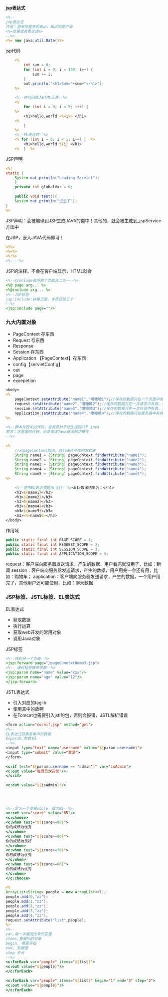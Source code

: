 **jsp表达式**
```jsp
<%--  
jsp表达式  
作用：用来将程序的输出，输出到客户端  
<%=变量或者表达式%>  
--%>  
<%= new java.util.Date()%>
```

jsp代码
```jsp
	<%  
		int sum = 0;  
		for (int i = 0; i < 100; i++) {  
			sum += i;  
		}  
		out.println("<h1>Sum="+sum+"</h1>");  
	%>  
	  
	<%--在代码嵌入HTML元素--%>  
	<%  
		for (int i = 0; i < 5; i++) {  
	%>  
		<h1>hello,world <%=i%> </h1>  
	<%  
		}  
	%>
	<%--EL表达式--%>  
	<% for (int i = 0; i < 5; i++) {  %>  
		<h1>hello,world ${i} </h1>  
	<%  }  %>
```


JSP声明
```jsp
<%!  
static {  
	System.out.println("Loading Servlet");  
	}  
	private int globalVar = 0;  
	  
	public void test(){  
	System.out.println("进去了");  
}  
%>
```
JSP声明：会被编译到JSP生成JAVA的类中！其他的，就会被生成到_jspService方法中

在JSP，嵌入JAVA代码即可！
```jsp
<%%>
<%=%>
<%!%>
<%----%>
```

JSP的注释，不会在客户端显示，HTML就会

```jsp
<%--@include会将两个页面合二为一--%>
<%@ page arg... %>
<%@include arg... %>
<%--JSP标签
jsp:include:拼接页面，本质还是三个
--%>
<jsp:include page=""/>
```

### 九大内置对象
* PageContext 存东西
* Request 存东西
* Response
* Session 存东西
* Application 【PageContext】存东西
* config【servletConfig】
* out
* page
* excepetion

```jsp
<body>  
<%  
	pageContext.setAttribute("name1","噫噫噫1");//保存的数据只在一个页面中有效  
	request.setAttribute("name2","噫噫噫2");//保存的数据只在一次请求中有效，请求转发会携带这个数据  
	session.setAttribute("name3","噫噫噫3");//保存的数据只在一次会话中有效，从打开浏览器到关闭浏览器  
	application.setAttribute("name4","噫噫噫4");//保存的数据只在服务器中有效，从打开服务器到关闭服务器  
%>  
  
<%--脚本片段中的代码，会被原封不动生成到JSP.java  
要求：这里面的代码，必须保证Java语法的正确性  
--%>  
  
<%  
	//从pageContext取出，我们通过寻找的方式来  
	String name1 = (String) pageContext.findAttribute("name1");  
	String name2 = (String) pageContext.findAttribute("name2");  
	String name3 = (String) pageContext.findAttribute("name3");  
	String name4 = (String) pageContext.findAttribute("name4");  
	String name5 = (String) pageContext.findAttribute("name5");  
%>  
  
	<%--使用EL表达式输出 ${}--%><h1>取出结果为：</h1>  
	<h3>${name1}</h3>  
	<h3>${name2}</h3>  
	<h3>${name3}</h3>  
	<h3>${name4}</h3>  
	<h3>${name5}</h3>  
	<h3><%=name5%></h3>  
</body>
```

作用域
```java
public static final int PAGE_SCOPE = 1;
public static final int REQUEST_SCOPE = 2;
public static final int SESSION_SCOPE = 3;
public static final int APPLICATION_SCOPE = 4;
```

request：客户端向服务器发送请求，产生的数据，用户看完就没用了，比如：新闻
session：客户端向服务器发送请求，产生的数据，用户用完一会还有用，比如：购物车；
application：客户端向服务器发送请求，产生的数据，一个用户用完了，其他用户还可能使用，比如：聊天数据

### JSP标签、JSTL标签、EL表达式
EL表达式
* 获取数据
* 执行运算
* 获取web开发的常用对象
* 调用Java对象

JSP标签
```jsp
<%--转到另一个页面--%>  
<jsp:forward page="/pageConetxtDemo3.jsp">  
<%-- 通过标签携带参数--%>  
<jsp:param name="name" value="xxx"/>  
<jsp:param name="age" value="12"/>  
</jsp:forward>
```

JSTL表达式
* 引入对应的taglib
* 使用其中的放啊
* 在Tomcat也需要引入jstl的包，否则会报错，JSTL解析错误


```jsp
<form action="coreif.jsp" method="get">  
<%--  
EL表达式获取表单中的数据  
${param.参数名}  
--%>  
<input type="text" name="username" value="${param.username}">  
<input type="submit" value="登录">  
</form>  
  
<c:if test="${param.username == 'admin'}" var="isAdmin">  
<c:out value="管理员欢迎您"/>  
</c:if>  
  
<c:out value="${isAdmin}"/>  
  
  
  
  
<%--定义一个变量score，值为85--%>  
<c:set var="score" value="85"/>  
<c:choose>  
<c:when test="${score>=90}">  
你的成绩为优秀  
</c:when>  
<c:when test="${score>=80}">  
你的成绩为良好  
</c:when>  
<c:when test="${score>=70}">  
你的成绩为优秀  
</c:when>  
<c:when test="${score>=60}">  
你的成绩为优秀  
</c:when>  
</c:choose>  
  
<%  
ArrayList<String> people = new ArrayList<>();  
people.add(0,"zz");  
people.add(1,"zz");  
people.add(2,"zz");  
people.add(3,"zz");  
people.add(4,"zz");  
request.setAttribute("list",people);  
%>  
<%--  
var,每一次遍历出来的变量  
items,要遍历的对象  
begin, 哪里开始  
end, 到哪里  
step 步长  
--%>  
<c:forEach var="people" items="${list}">  
<c:out value="${people}"/>  
</c:forEach>  
  
<c:forEach var="people" items="${list}" begin="1" end="3" step="2">  
<c:out value="${people}"/>  
</c:forEach>
```